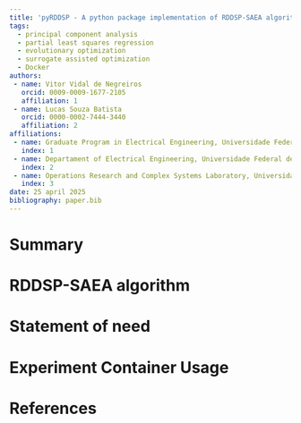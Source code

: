 ```yaml
---
title: 'pyRDDSP - A python package implementation of RDDSP-SAEA algorithm application'
tags:
  - principal component analysis
  - partial least squares regression
  - evolutionary optimization
  - surrogate assisted optimization
  - Docker
authors:
 - name: Vitor Vidal de Negreiros
   orcid: 0009-0009-1677-2105
   affiliation: 1
 - name: Lucas Souza Batista
   orcid: 0000-0002-7444-3440
   affiliation: 2
affiliations:
 - name: Graduate Program in Electrical Engineering, Universidade Federal de Minas Gerais, Brazil
   index: 1
 - name: Departament of Electrical Engineering, Universidade Federal de Minas Gerais, Brazil
   index: 2
 - name: Operations Research and Complex Systems Laboratory, Universidade Federal de Minas Gerais, Brazil
   index: 3
date: 25 april 2025
bibliography: paper.bib
---
```


# Summary


# RDDSP-SAEA algorithm


# Statement of need


# Experiment Container Usage


# References

